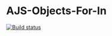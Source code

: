 # AJS-Objects-For-In

[![Build status](https://ci.appveyor.com/api/projects/status/ddsbuof5b4hdrhvh/branch/main?svg=true)](https://ci.appveyor.com/project/anna-yeddi/ajs-obj-for-in/branch/main)
